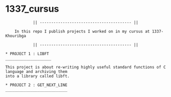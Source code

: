 # 1337_cursus

			    || ---------------------------------------- || 
                      
		In this repo I publish projects I worked on in my cursus at 1337-Khouribga

			    || ---------------------------------------- ||

	* PROJECT 1 : LIBFT
	____________________

	This project is about re-writing highly useful standard functions of C language and archiving them
	into a library called libft.

	* PROJECT 2 : GET_NEXT_LINE
	___________________________



